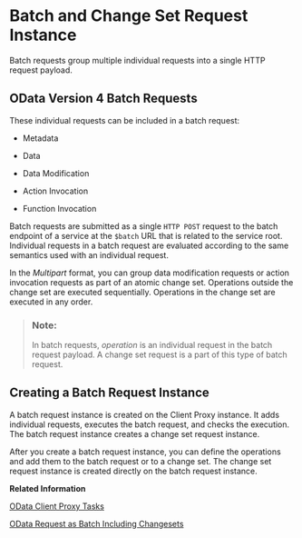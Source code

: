 <!-- loiob958c17a762c437b98f9b7ac650d6f92 -->

# Batch and Change Set Request Instance

Batch requests group multiple individual requests into a single HTTP request payload.



<a name="loiob958c17a762c437b98f9b7ac650d6f92__section_q3s_z52_rsb"/>

## OData Version 4 Batch Requests

These individual requests can be included in a batch request:

-   Metadata

-   Data

-   Data Modification

-   Action Invocation

-   Function Invocation


Batch requests are submitted as a single `HTTP POST` request to the batch endpoint of a service at the `$batch` URL that is related to the service root. Individual requests in a batch request are evaluated according to the same semantics used with an individual request.

In the *Multipart* format, you can group data modification requests or action invocation requests as part of an atomic change set. Operations outside the change set are executed sequentially. Operations in the change set are executed in any order.

> ### Note:  
> In batch requests, *operation* is an individual request in the batch request payload. A change set request is a part of this type of batch request.



<a name="loiob958c17a762c437b98f9b7ac650d6f92__section_uxd_5y2_rsb"/>

## Creating a Batch Request Instance

A batch request instance is created on the Client Proxy instance. It adds individual requests, executes the batch request, and checks the execution. The batch request instance creates a change set request instance.

After you create a batch request instance, you can define the operations and add them to the batch request or to a change set. The change set request instance is created directly on the batch request instance.

**Related Information**  


[OData Client Proxy Tasks](odata-client-proxy-tasks-2ad7bcc.md "Get an overview of some of the most common OData Client Proxy tasks.")

[OData Request as Batch Including Changesets](odata-request-as-batch-including-changesets-fc10253.md "Create an $batch request, including changesets in the Client Proxy instance.")

